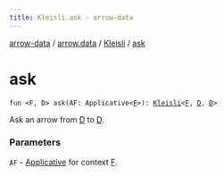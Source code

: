 ```yaml
---
title: Kleisli.ask - arrow-data
---
```


[arrow-data](../../index.html) / [arrow.data](../index.html) / [Kleisli](index.html) / [ask](./ask.html)

# ask

`fun <F, D> ask(AF: Applicative<`[`F`](ask.html#F)`>): `[`Kleisli`](index.html)`<`[`F`](ask.html#F)`, `[`D`](ask.html#D)`, `[`D`](ask.html#D)`>`

Ask an arrow from [D](ask.html#D) to [D](ask.html#D).

### Parameters

`AF` - [Applicative](#) for context [F](ask.html#F).